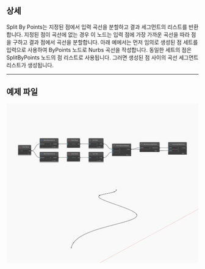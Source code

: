 ## 상세
Split By Points는 지정된 점에서 입력 곡선을 분할하고 결과 세그먼트의 리스트를 반환합니다. 지정된 점이 곡선에 없는 경우 이 노드는 입력 점에 가장 가까운 곡선을 따라 점을 구하고 결과 점에서 곡선을 분할합니다. 아래 예에서는 먼저 임의로 생성된 점 세트를 입력으로 사용하여 ByPoints 노드로 Nurbs 곡선을 작성합니다. 동일한 세트의 점은 SplitByPoints 노드의 점 리스트로 사용됩니다. 그러면 생성된 점 사이의 곡선 세그먼트 리스트가 생성됩니다.
___
## 예제 파일

![SplitByPoints](./Autodesk.DesignScript.Geometry.Curve.SplitByPoints_img.jpg)

